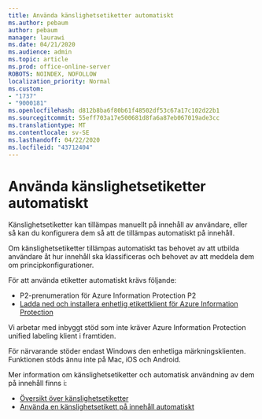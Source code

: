 ```yaml
---
title: Använda känslighetsetiketter automatiskt
ms.author: pebaum
author: pebaum
manager: laurawi
ms.date: 04/21/2020
ms.audience: admin
ms.topic: article
ms.prod: office-online-server
ROBOTS: NOINDEX, NOFOLLOW
localization_priority: Normal
ms.custom:
- "1737"
- "9000181"
ms.openlocfilehash: d812b8ba6f80b61f48502df53c67a17c102d22b1
ms.sourcegitcommit: 55eff703a17e500681d8fa6a87eb067019ade3cc
ms.translationtype: MT
ms.contentlocale: sv-SE
ms.lasthandoff: 04/22/2020
ms.locfileid: "43712404"
---
```

# <a name="auto-apply-sensitivity-labels"></a>Använda känslighetsetiketter automatiskt

Känslighetsetiketter kan tillämpas manuellt på innehåll av användare, eller så kan du konfigurera dem så att de tillämpas automatiskt på innehåll.

Om känslighetsetiketter tillämpas automatiskt tas behovet av att utbilda användare åt hur innehåll ska klassificeras och behovet av att meddela dem om principkonfigurationer.

För att använda etiketter automatiskt krävs följande:

- P2-prenumeration för Azure Information Protection P2
- [Ladda ned och installera enhetlig etikettklient för Azure Information Protection](https://docs.microsoft.com/azure/information-protection/rms-client/install-unifiedlabelingclient-app)

Vi arbetar med inbyggt stöd som inte kräver Azure Information Protection unified labeling klient i framtiden.

För närvarande stöder endast Windows den enhetliga märkningsklienten.  Funktionen stöds ännu inte på Mac, iOS och Android.

Mer information om känslighetsetiketter och automatisk användning av dem på innehåll finns i:

- [Översikt över känslighetsetiketter](https://docs.microsoft.com/office365/securitycompliance/sensitivity-labels)
- [Använda en känslighetsetikett på innehåll automatiskt](https://docs.microsoft.com/office365/securitycompliance/apply_sensitivity_label_automatically)